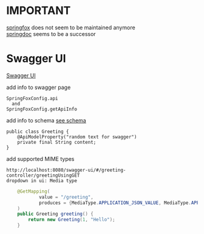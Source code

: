 IMPORTANT
===
[springfox](http://springfox.github.io/springfox/) does not seem to be maintained anymore  
[springdoc](https://springdoc.org/) seems to be a successor

Swagger UI
===
[Swagger UI](http://localhost:8080/swagger-ui/)

add info to swagger page 
```
SpringFoxConfig.api 
  and
SpringFoxConfig.getApiInfo
```

add info to schema
[see schema](http://localhost:8080/swagger-ui/#/greeting-controller/greetingUsingGET)
```
public class Greeting {
    @ApiModelProperty("random text for swagger")
    private final String content;
}
```

add supported MIME types
```
http://localhost:8080/swagger-ui/#/greeting-controller/greetingUsingGET
dropdown in ui: Media type
```
```java
    @GetMapping(
            value = "/greeting",
            produces = {MediaType.APPLICATION_JSON_VALUE, MediaType.APPLICATION_XML_VALUE}
    )
    public Greeting greeting() {
        return new Greeting(1, "Hello");
    }
```



    

